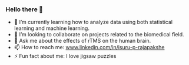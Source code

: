 ### Hello there 👋
- 🌱 I’m currently learning how to analyze data using both statistical learning and machine learning.
- 👯 I’m looking to collaborate on projects related to the biomedical field.
- 💬 Ask me about the effects of rTMS on the human brain.
- 📫 How to reach me: www.linkedin.com/in/isuru-p-rajapakshe
- ⚡ Fun fact about me: I love jigsaw puzzles 
<!--
**IsuruPabasara/IsuruPabasara** is a ✨ _special_ ✨ repository because its `README.md` (this file) appears on your GitHub profile.

Here are some ideas to get you started:

- 🔭 I’m currently working on ...
- 🌱 I’m currently learning ...
- 👯 I’m looking to collaborate on ...
- 🤔 I’m looking for help with ...
- 💬 Ask me about ...
- 📫 How to reach me: ...
- 😄 Pronouns: ...
- ⚡ Fun fact: ...
-->
